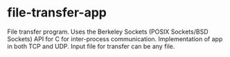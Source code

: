 file-transfer-app
=================

File transfer program. Uses the Berkeley Sockets (POSIX Sockets/BSD Sockets) API for C for inter-process communication. 
Implementation of app in both TCP and UDP. Input file for transfer can be any file.
